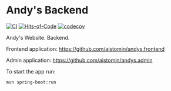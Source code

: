 # Andy's Backend
[![CI](https://github.com/aistomin/andys.backend/actions/workflows/maven.yml/badge.svg?branch=master)](https://github.com/aistomin/andys.backend/actions/workflows/maven.yml)
[![Hits-of-Code](https://hitsofcode.com/github/aistomin/andys.backend?branch=master)](https://hitsofcode.com/github/aistomin/andys.backend/view?branch=master)
[![codecov](https://codecov.io/gh/aistomin/andys.backend/branch/master/graph/badge.svg)](https://codecov.io/gh/aistomin/andys.backend)

Andy's Website. Backend.

Frontend application: https://github.com/aistomin/andys.frontend

Admin application: https://github.com/aistomin/andys.admin

To start the app run:

```
mvn spring-boot:run
```
